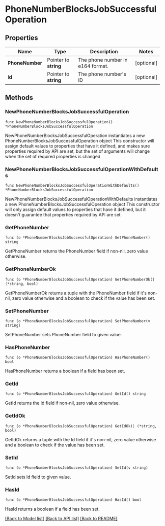# PhoneNumberBlocksJobSuccessfulOperation

## Properties

Name | Type | Description | Notes
------------ | ------------- | ------------- | -------------
**PhoneNumber** | Pointer to **string** | The phone number in e164 format. | [optional] 
**Id** | Pointer to **string** | The phone number&#39;s ID | [optional] 

## Methods

### NewPhoneNumberBlocksJobSuccessfulOperation

`func NewPhoneNumberBlocksJobSuccessfulOperation() *PhoneNumberBlocksJobSuccessfulOperation`

NewPhoneNumberBlocksJobSuccessfulOperation instantiates a new PhoneNumberBlocksJobSuccessfulOperation object
This constructor will assign default values to properties that have it defined,
and makes sure properties required by API are set, but the set of arguments
will change when the set of required properties is changed

### NewPhoneNumberBlocksJobSuccessfulOperationWithDefaults

`func NewPhoneNumberBlocksJobSuccessfulOperationWithDefaults() *PhoneNumberBlocksJobSuccessfulOperation`

NewPhoneNumberBlocksJobSuccessfulOperationWithDefaults instantiates a new PhoneNumberBlocksJobSuccessfulOperation object
This constructor will only assign default values to properties that have it defined,
but it doesn't guarantee that properties required by API are set

### GetPhoneNumber

`func (o *PhoneNumberBlocksJobSuccessfulOperation) GetPhoneNumber() string`

GetPhoneNumber returns the PhoneNumber field if non-nil, zero value otherwise.

### GetPhoneNumberOk

`func (o *PhoneNumberBlocksJobSuccessfulOperation) GetPhoneNumberOk() (*string, bool)`

GetPhoneNumberOk returns a tuple with the PhoneNumber field if it's non-nil, zero value otherwise
and a boolean to check if the value has been set.

### SetPhoneNumber

`func (o *PhoneNumberBlocksJobSuccessfulOperation) SetPhoneNumber(v string)`

SetPhoneNumber sets PhoneNumber field to given value.

### HasPhoneNumber

`func (o *PhoneNumberBlocksJobSuccessfulOperation) HasPhoneNumber() bool`

HasPhoneNumber returns a boolean if a field has been set.

### GetId

`func (o *PhoneNumberBlocksJobSuccessfulOperation) GetId() string`

GetId returns the Id field if non-nil, zero value otherwise.

### GetIdOk

`func (o *PhoneNumberBlocksJobSuccessfulOperation) GetIdOk() (*string, bool)`

GetIdOk returns a tuple with the Id field if it's non-nil, zero value otherwise
and a boolean to check if the value has been set.

### SetId

`func (o *PhoneNumberBlocksJobSuccessfulOperation) SetId(v string)`

SetId sets Id field to given value.

### HasId

`func (o *PhoneNumberBlocksJobSuccessfulOperation) HasId() bool`

HasId returns a boolean if a field has been set.


[[Back to Model list]](../README.md#documentation-for-models) [[Back to API list]](../README.md#documentation-for-api-endpoints) [[Back to README]](../README.md)



